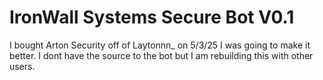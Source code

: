 # IronWall Systems Secure Bot V0.1

I bought Arton Security off of Laytonnn_ on 5/3/25 I was going to make it better.
I dont have the source to the bot but I am rebuilding this with other users.

